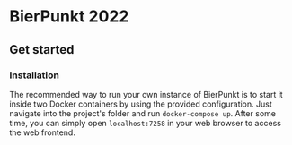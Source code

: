# BierPunkt 2022

## Get started

### Installation

The recommended way to run your own instance of BierPunkt is to start it inside two Docker containers by using the provided configuration. Just navigate into the project's folder and run `docker-compose up`. After some time, you can simply open `localhost:7258` in your web browser to access the web frontend.
